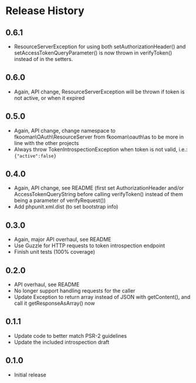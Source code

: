 # Release History

## 0.6.1
* ResourceServerException for using both setAuthorizationHeader() and 
  setAccessTokenQueryParameter() is now thrown in verifyToken() instead of in 
  the setters.

## 0.6.0
* Again, API change, ResourceServerException will be thrown if token is not
  active, or when it expired

## 0.5.0
* Again, API change, change namespace to fkooman\OAuth\ResourceServer from
  fkooman\oauth\as to be more in line with the other projects
* Always throw TokenIntrospectionException when token is not valid, i.e.:
  `{"active":false}`

## 0.4.0
* Again, API change, see README (first set AuthorizationHeader and/or 
  AccessTokenQueryString before calling verifyToken() instead of them being a 
  parameter of verifyRequest())
* Add phpunit.xml.dist (to set bootstrap info)

## 0.3.0
* Again, major API overhaul, see README
* Use Guzzle for HTTP requests to token introspection endpoint
* Finish unit tests (100% coverage)

## 0.2.0
* API overhaul, see README
* No longer support handling requests for the caller
* Update Exception to return array instead of JSON with getContent(), and call 
  it getResponseAsArray() now

## 0.1.1
* Update code to better match PSR-2 guidelines
* Update the included introspection draft

## 0.1.0
* Initial release
